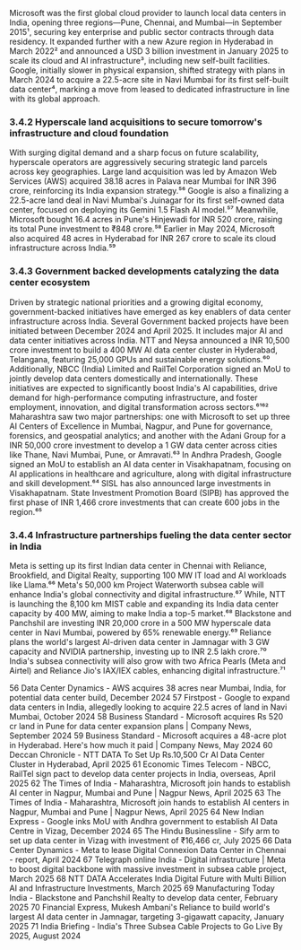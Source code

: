 Microsoft was the first global cloud provider to launch local data centers in India, opening three regions—Pune, Chennai, and Mumbai—in September 2015¹, securing key enterprise and public sector contracts through data residency. It expanded further with a new Azure region in Hyderabad in March 2022² and announced a USD 3 billion investment in January 2025 to scale its cloud and AI infrastructure³, including new self-built facilities. Google, initially slower in physical expansion, shifted strategy with plans in March 2024 to acquire a 22.5-acre site in Navi Mumbai for its first self-built data center⁴, marking a move from leased to dedicated infrastructure in line with its global approach.

### 3.4.2 Hyperscale land acquisitions to secure tomorrow's infrastructure and cloud foundation

With surging digital demand and a sharp focus on future scalability, hyperscale operators are aggressively securing strategic land parcels across key geographies. Large land acquisition was led by Amazon Web Services (AWS) acquired 38.18 acres in Palava near Mumbai for INR 396 crore, reinforcing its India expansion strategy.⁵⁶ Google is also a finalizing a 22.5-acre land deal in Navi Mumbai's Juinagar for its first self-owned data center, focused on deploying its Gemini 1.5 Flash AI model.⁵⁷ Meanwhile, Microsoft bought 16.4 acres in Pune's Hinjewadi for INR 520 crore, raising its total Pune investment to ₹848 crore.⁵⁸ Earlier in May 2024, Microsoft also acquired 48 acres in Hyderabad for INR 267 crore to scale its cloud infrastructure across India.⁵⁹

### 3.4.3 Government backed developments catalyzing the data center ecosystem

Driven by strategic national priorities and a growing digital economy, government-backed initiatives have emerged as key enablers of data center infrastructure across India. Several Government backed projects have been initiated between December 2024 and April 2025. It includes major AI and data center initiatives across India. NTT and Neysa announced a INR 10,500 crore investment to build a 400 MW AI data center cluster in Hyderabad, Telangana, featuring 25,000 GPUs and sustainable energy solutions.⁶⁰ Additionally, NBCC (India) Limited and RailTel Corporation signed an MoU to jointly develop data centers domestically and internationally. These initiatives are expected to significantly boost India's AI capabilities, drive demand for high-performance computing infrastructure, and foster employment, innovation, and digital transformation across sectors.⁶¹⁶² Maharashtra saw two major partnerships: one with Microsoft to set up three AI Centers of Excellence in Mumbai, Nagpur, and Pune for governance, forensics, and geospatial analytics; and another with the Adani Group for a INR 50,000 crore investment to develop a 1 GW data center across cities like Thane, Navi Mumbai, Pune, or Amravati.⁶³ In Andhra Pradesh, Google signed an MoU to establish an AI data center in Visakhapatnam, focusing on AI applications in healthcare and agriculture, along with digital infrastructure and skill development.⁶⁴ SISL has also announced large investments in Visakhapatnam. State Investment Promotion Board (SIPB) has approved the first phase of INR 1,466 crore investments that can create 600 jobs in the region.⁶⁵

### 3.4.4 Infrastructure partnerships fueling the data center sector in India

Meta is setting up its first Indian data center in Chennai with Reliance, Brookfield, and Digital Realty, supporting 100 MW IT load and AI workloads like Llama.⁶⁶ Meta's 50,000 km Project Waterworth subsea cable will enhance India's global connectivity and digital infrastructure.⁶⁷ While, NTT is launching the 8,100 km MIST cable and expanding its India data center capacity by 400 MW, aiming to make India a top-5 market.⁶⁸ Blackstone and Panchshil are investing INR 20,000 crore in a 500 MW hyperscale data center in Navi Mumbai, powered by 65% renewable energy.⁶⁹ Reliance plans the world's largest AI-driven data center in Jamnagar with 3 GW capacity and NVIDIA partnership, investing up to INR 2.5 lakh crore.⁷⁰ India's subsea connectivity will also grow with two Africa Pearls (Meta and Airtel) and Reliance Jio's IAX/IEX cables, enhancing digital infrastructure.⁷¹

56 Data Center Dynamics - AWS acquires 38 acres near Mumbai, India, for potential data center build, December 2024
57 Firstpost - Google to expand data centers in India, allegedly looking to acquire 22.5 acres of land in Navi Mumbai, October 2024
58 Business Standard - Microsoft acquires Rs 520 cr land in Pune for data center expansion plans | Company News, September 2024
59 Business Standard - Microsoft acquires a 48-acre plot in Hyderabad. Here's how much it paid | Company News, May 2024
60 Deccan Chronicle - NTT DATA To Set Up Rs.10,500 Cr AI Data Center Cluster in Hyderabad, April 2025
61 Economic Times Telecom - NBCC, RailTel sign pact to develop data center projects in India, overseas, April 2025
62 The Times of India - Maharashtra, Microsoft join hands to establish AI center in Nagpur, Mumbai and Pune | Nagpur News, April 2025
63 The Times of India - Maharashtra, Microsoft join hands to establish AI centers in Nagpur, Mumbai and Pune | Nagpur News, April 2025
64 New Indian Express - Google inks MoU with Andhra government to establish AI Data Centre in Vizag, December 2024
65 The Hindu Businessline - Sify arm to set up data center in Vizag with investment of ₹16,466 cr, July 2025
66 Data Center Dynamics - Meta to lease Digital Connexion Data Center in Chennai - report, April 2024
67 Telegraph online India - Digital infrastructure | Meta to boost digital backbone with massive investment in subsea cable project, March 2025
68 NTT DATA Accelerates India Digital Future with Multi Billion AI and Infrastructure Investments, March 2025
69 Manufacturing Today India - Blackstone and Panchshil Realty to develop data center, February 2025
70 Financial Express, Mukesh Ambani's Reliance to build world's largest AI data center in Jamnagar, targeting 3-gigawatt capacity, January 2025
71 India Briefing - India's Three Subsea Cable Projects to Go Live By 2025, August 2024